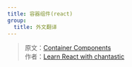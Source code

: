 ```yaml
---
title: 容器组件(react)
group:
  title: 外文翻译
---
```


> 原文：[Container Components](https://medium.com/@learnreact/container-components-c0e67432e005)  
> 作者：[Learn React with chantastic](https://medium.com/@learnreact)
